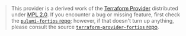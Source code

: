 > This provider is a derived work of the [Terraform Provider](https://github.com/fortinetdev/terraform-provider-fortios)
> distributed under [MPL 2.0](https://www.mozilla.org/en-US/MPL/2.0/). If you encounter a bug or missing feature,
> first check the [`pulumi-fortios` repo](https://github.com/aspyrmedia/pulumi-fortios/issues); however, if that doesn't turn up anything,
> please consult the source [`terraform-provider-fortios` repo](https://github.com/fortinetdev/terraform-provider-fortios/issues).

